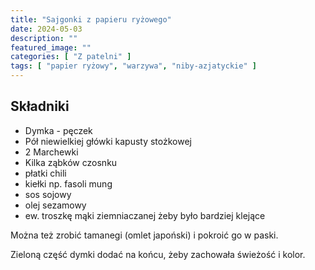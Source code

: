 ```yaml
---
title: "Sajgonki z papieru ryżowego"
date: 2024-05-03
description: ""
featured_image: ""
categories: [ "Z patelni" ]
tags: [ "papier ryżowy", "warzywa", "niby-azjatyckie" ]
---
```



## Składniki

 * Dymka - pęczek
 * Pół niewielkiej główki kapusty stożkowej
 * 2 Marchewki
 * Kilka ząbków czosnku
 * płatki chili
 * kiełki np. fasoli mung
 * sos sojowy
 * olej sezamowy
 * ew. troszkę mąki ziemniaczanej żeby było bardziej klejące

Można też zrobić tamanegi (omlet japoński) i pokroić go w paski.

Zieloną część dymki dodać na końcu, żeby zachowała świeżość i kolor.

